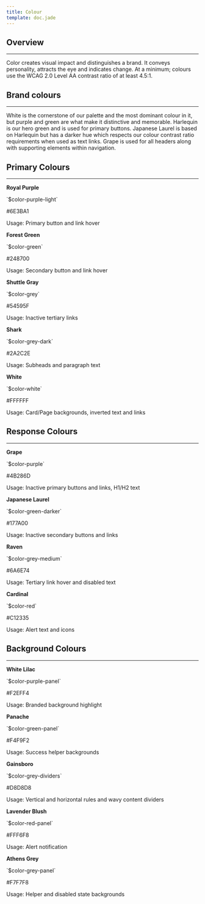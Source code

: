 ```yaml
---
title: Colour
template: doc.jade
---
```


## Overview

---

Color creates visual impact and distinguishes a brand. It conveys personality, attracts the eye and indicates change. At a minimum; colours use the WCAG 2.0 Level AA contrast ratio of at least 4.5:1.

## Brand colours

---

White is the cornerstone of our palette and the most dominant colour in it, but purple and green are what make it distinctive and memorable. Harlequin is our hero green and is used for primary buttons. Japanese Laurel is based on Harlequin but has a darker hue which respects our colour contrast ratio requirements when used as text links. Grape is used for all headers along with supporting elements within navigation.

## Primary Colours

---

<div class="container colors">
    <div class="grid-row">
  <div class="medium-4">
	    <span class="color-preview" style="background-color: rgb(110,59,161);"></span>
	    <p>
		<strong>Royal Purple</strong>
	    </p>
      <p>
    `$color-purple-light`
      </p>
	    <p>
		#6E3BA1
		  </p>
      <p>
		Usage: Primary button and link hover
	    </p>
	</div>
	<div class="medium-4">
	    <span class="color-preview" style="background-color: rgb(36,135,0);"></span>
	    <p>
		<strong>Forest Green</strong>
	    </p>
      <p>
    `$color-green`
      </p>
	    <p>
		#248700
      </p>
      <p>
		Usage: Secondary button and link hover
	    </p>
	  </div>
		<div class="medium-4">
	    <span class="color-preview" style="background-color: rgb(84,89,95);"></span>
	    <p>
		<strong>Shuttle Gray</strong>
	    </p>
      <p>
    `$color-grey`
      </p>
	    <p>
		#54595F
      </p>
		  <p>
		Usage: Inactive tertiary links
	    </p>
	</div>
    </div>
</div>

<div class="container colors">
    <div class="grid-row">
	<div class="medium-4">
	    <span class="color-preview" style="background-color: rgb(42, 44, 46);"></span>
	    <p>
		<strong>Shark</strong>
	    </p>
      <p>
    `$color-grey-dark`
      </p>
	    <p>
		#2A2C2E
		  </p>
      <p>
		Usage: Subheads and paragraph text
	    </p>
	</div>
	<div class="medium-4">
	    <span class="color-preview" style="background-color: rgb(255, 255, 255);"></span>
	    <p>
		<strong>White</strong>
	    </p>
      <p>
    `$color-white`
      </p>
	    <p>
		#FFFFFF
      </p>
      <p>
		Usage: Card/Page backgrounds, inverted text and links
	    </p>
	</div>
    </div>
</div>


## Response Colours

---

<div class="container colors">
    <div class="grid-row">
  <div class="medium-4">
	    <span class="color-preview" style="background-color: rgb(75,40,109);"></span>
	    <p>
		<strong>Grape</strong>
	    </p>
      <p>
    `$color-purple`
      </p>
	    <p>
		#4B286D
		  </p>
      <p>
		Usage: Inactive primary buttons and links, H1/H2 text
	    </p>
	</div>
	<div class="medium-4">
	    <span class="color-preview" style="background-color: rgb(23,122,0);"></span>
	    <p>
		<strong>Japanese Laurel</strong>
	    </p>
      <p>
    `$color-green-darker`
      </p>
	    <p>
		#177A00
      </p>
      <p>
		Usage: Inactive secondary buttons and links
	    </p>
	</div>
	<div class="medium-4">
	    <span class="color-preview" style="background-color: rgb(106,110,116);"></span>
	    <p>
		<strong>Raven</strong>
	    </p>
      <p>
    `$color-grey-medium`
      </p>
	    <p>
		#6A6E74
      </p>
      <p>
		Usage: Tertiary link hover and disabled text
	    </p>
	</div>
    </div>
    <div class="grid-row">
  <div class="medium-4">
      <span class="color-preview" style="background-color: rgb(193,35,53);"></span>
      <p>
    <strong>Cardinal</strong>
      </p>
      <p>
    `$color-red`
      </p>
      <p>
    #C12335
      </p>
      <p>
    Usage: Alert text and icons
      </p>
  </div>
</div>



## Background Colours

---

<div class="container colors">
    <div class="grid-row">
	<div class="medium-4">
	    <span class="color-preview" style="background-color: rgb(242,239,244);"></span>
	    <p>
		<strong>White Lilac</strong>
	    </p>
      <p>
    `$color-purple-panel`
      </p>
	    <p>
		#F2EFF4
      </p>
      <p>
		Usage: Branded background highlight
	    </p>
	</div>
	<div class="medium-4">
	    <span class="color-preview" style="background-color: rgb(244,249,242);"></span>
	    <p>
		<strong>Panache</strong>
	    </p>
      <p>
    `$color-green-panel`
      </p>
	    <p>
		#F4F9F2
      </p>
      <p>
		Usage: Success helper backgrounds
	    </p>
	</div>
	<div class="medium-4">
	    <span class="color-preview" style="background-color: rgb(216,216,216);"></span>
	    <p>
		<strong>Gainsboro</strong>
	    </p>
      <p>
    `$color-grey-dividers`
      </p>
	    <p>
		#D8D8D8
      </p>
      <p>
		Usage: Vertical and horizontal rules and wavy content dividers
	    </p>
	</div>
    </div>
    <div class="grid-row">
  <div class="medium-4">
      <span class="color-preview" style="background-color: rgb(255,246,248);"></span>
      <p>
    <strong>Lavender Blush</strong>
      </p>
      <p>
    `$color-red-panel`
      </p>
      <p>
    #FFF6F8
      </p>
      <p>
    Usage: Alert notification
      </p>
  </div>
  <div class="medium-4">
      <span class="color-preview" style="background-color: rgb(247,247,248);"></span>
      <p>
    <strong>Athens Grey</strong>
      </p>
      <p>
    `$color-grey-panel`
      </p>
      <p>
    #F7F7F8
      </p>
      <p>
    Usage: Helper and disabled state backgrounds
      </p>
  </div>
</div>
